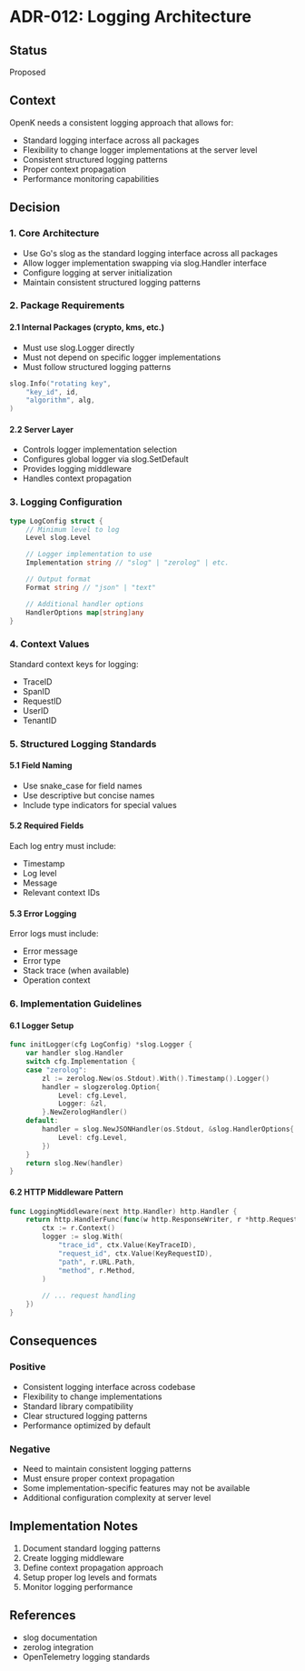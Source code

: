 # ADR-012: Logging Architecture

## Status
Proposed

## Context
OpenK needs a consistent logging approach that allows for:
- Standard logging interface across all packages
- Flexibility to change logger implementations at the server level
- Consistent structured logging patterns
- Proper context propagation
- Performance monitoring capabilities

## Decision

### 1. Core Architecture
- Use Go's slog as the standard logging interface across all packages
- Allow logger implementation swapping via slog.Handler interface
- Configure logging at server initialization
- Maintain consistent structured logging patterns

### 2. Package Requirements

#### 2.1 Internal Packages (crypto, kms, etc.)
- Must use slog.Logger directly
- Must not depend on specific logger implementations
- Must follow structured logging patterns
```go
slog.Info("rotating key",
    "key_id", id,
    "algorithm", alg,
)
```

#### 2.2 Server Layer
- Controls logger implementation selection
- Configures global logger via slog.SetDefault
- Provides logging middleware
- Handles context propagation

### 3. Logging Configuration
```go
type LogConfig struct {
    // Minimum level to log
    Level slog.Level

    // Logger implementation to use
    Implementation string // "slog" | "zerolog" | etc.

    // Output format
    Format string // "json" | "text"

    // Additional handler options
    HandlerOptions map[string]any
}
```

### 4. Context Values
Standard context keys for logging:
- TraceID
- SpanID
- RequestID
- UserID
- TenantID

### 5. Structured Logging Standards

#### 5.1 Field Naming
- Use snake_case for field names
- Use descriptive but concise names
- Include type indicators for special values

#### 5.2 Required Fields
Each log entry must include:
- Timestamp
- Log level
- Message
- Relevant context IDs

#### 5.3 Error Logging
Error logs must include:
- Error message
- Error type
- Stack trace (when available)
- Operation context

### 6. Implementation Guidelines

#### 6.1 Logger Setup
```go
func initLogger(cfg LogConfig) *slog.Logger {
    var handler slog.Handler
    switch cfg.Implementation {
    case "zerolog":
        zl := zerolog.New(os.Stdout).With().Timestamp().Logger()
        handler = slogzerolog.Option{
            Level: cfg.Level,
            Logger: &zl,
        }.NewZerologHandler()
    default:
        handler = slog.NewJSONHandler(os.Stdout, &slog.HandlerOptions{
            Level: cfg.Level,
        })
    }
    return slog.New(handler)
}
```

#### 6.2 HTTP Middleware Pattern
```go
func LoggingMiddleware(next http.Handler) http.Handler {
    return http.HandlerFunc(func(w http.ResponseWriter, r *http.Request) {
        ctx := r.Context()
        logger := slog.With(
            "trace_id", ctx.Value(KeyTraceID),
            "request_id", ctx.Value(KeyRequestID),
            "path", r.URL.Path,
            "method", r.Method,
        )
        
        // ... request handling
    })
}
```

## Consequences

### Positive
- Consistent logging interface across codebase
- Flexibility to change implementations
- Standard library compatibility
- Clear structured logging patterns
- Performance optimized by default

### Negative
- Need to maintain consistent logging patterns
- Must ensure proper context propagation
- Some implementation-specific features may not be available
- Additional configuration complexity at server level

## Implementation Notes
1. Document standard logging patterns
2. Create logging middleware
3. Define context propagation approach
4. Setup proper log levels and formats
5. Monitor logging performance

## References
- slog documentation
- zerolog integration
- OpenTelemetry logging standards